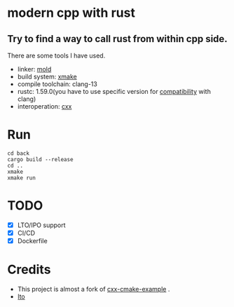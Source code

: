 # modern cpp with rust
## Try to find a way to call rust from within cpp side.
There are some tools I have used.
* linker: [mold](https://github.com/rui314/mold)
* build system: [xmake](https://github.com/xmake-io/xmake)
* compile toolchain: clang-13
* rustc: 1.59.0(you have to use specific version for [compatibility](https://doc.rust-lang.org/rustc/linker-plugin-lto.html#toolchain-compatibility) with clang)
* interoperation: [cxx](https://cxx.rs/)

# Run
```shell
cd back
cargo build --release
cd ..
xmake 
xmake run
```
# TODO
- [x] LTO/IPO support
- [x] CI/CD
- [x] Dockerfile
# Credits
* This project is almost a fork of [cxx-cmake-example](https://github.com/XiangpengHao/cxx-cmake-example) .
* [lto](https://blog.llvm.org/2019/09/closing-gap-cross-language-lto-between.html) 
